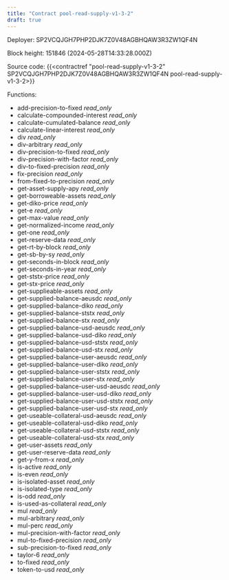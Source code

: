 ```yaml
---
title: "Contract pool-read-supply-v1-3-2"
draft: true
---
```

Deployer: SP2VCQJGH7PHP2DJK7Z0V48AGBHQAW3R3ZW1QF4N


 



Block height: 151846 (2024-05-28T14:33:28.000Z)

Source code: {{<contractref "pool-read-supply-v1-3-2" SP2VCQJGH7PHP2DJK7Z0V48AGBHQAW3R3ZW1QF4N pool-read-supply-v1-3-2>}}

Functions:

* add-precision-to-fixed _read_only_
* calculate-compounded-interest _read_only_
* calculate-cumulated-balance _read_only_
* calculate-linear-interest _read_only_
* div _read_only_
* div-arbitrary _read_only_
* div-precision-to-fixed _read_only_
* div-precision-with-factor _read_only_
* div-to-fixed-precision _read_only_
* fix-precision _read_only_
* from-fixed-to-precision _read_only_
* get-asset-supply-apy _read_only_
* get-borroweable-assets _read_only_
* get-diko-price _read_only_
* get-e _read_only_
* get-max-value _read_only_
* get-normalized-income _read_only_
* get-one _read_only_
* get-reserve-data _read_only_
* get-rt-by-block _read_only_
* get-sb-by-sy _read_only_
* get-seconds-in-block _read_only_
* get-seconds-in-year _read_only_
* get-ststx-price _read_only_
* get-stx-price _read_only_
* get-supplieable-assets _read_only_
* get-supplied-balance-aeusdc _read_only_
* get-supplied-balance-diko _read_only_
* get-supplied-balance-ststx _read_only_
* get-supplied-balance-stx _read_only_
* get-supplied-balance-usd-aeusdc _read_only_
* get-supplied-balance-usd-diko _read_only_
* get-supplied-balance-usd-ststx _read_only_
* get-supplied-balance-usd-stx _read_only_
* get-supplied-balance-user-aeusdc _read_only_
* get-supplied-balance-user-diko _read_only_
* get-supplied-balance-user-ststx _read_only_
* get-supplied-balance-user-stx _read_only_
* get-supplied-balance-user-usd-aeusdc _read_only_
* get-supplied-balance-user-usd-diko _read_only_
* get-supplied-balance-user-usd-ststx _read_only_
* get-supplied-balance-user-usd-stx _read_only_
* get-useable-collateral-usd-aeusdc _read_only_
* get-useable-collateral-usd-diko _read_only_
* get-useable-collateral-usd-ststx _read_only_
* get-useable-collateral-usd-stx _read_only_
* get-user-assets _read_only_
* get-user-reserve-data _read_only_
* get-y-from-x _read_only_
* is-active _read_only_
* is-even _read_only_
* is-isolated-asset _read_only_
* is-isolated-type _read_only_
* is-odd _read_only_
* is-used-as-collateral _read_only_
* mul _read_only_
* mul-arbitrary _read_only_
* mul-perc _read_only_
* mul-precision-with-factor _read_only_
* mul-to-fixed-precision _read_only_
* sub-precision-to-fixed _read_only_
* taylor-6 _read_only_
* to-fixed _read_only_
* token-to-usd _read_only_
